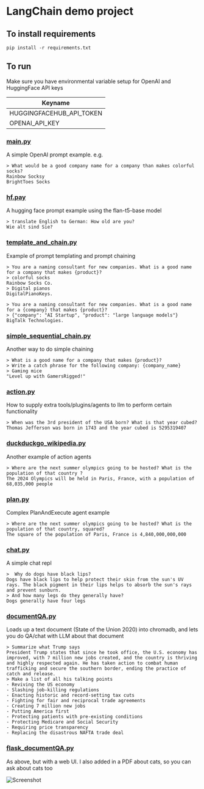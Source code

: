 # LangChain demo project

## To install requirements

```pip install -r requirements.txt```

## To run

Make sure you have environmental variable setup for OpenAI and HuggingFace API keys

| Keyname                  |
|--------------------------|
| HUGGINGFACEHUB_API_TOKEN |
| OPENAI_API_KEY           |

### [main.py](main.py)

A simple OpenAI prompt example. e.g.
```
> What would be a good company name for a company than makes colorful socks?
Rainbow Socksy
BrightToes Socks
```

### [hf.pay](hf.py)

A hugging face prompt example using the flan-t5-base model
```
> translate English to German: How old are you?
Wie alt sind Sie?
```

### [template_and_chain.py](template_and_chain.py)
Example of prompt templating and prompt chaining
```
> You are a naming consultant for new companies. What is a good name for a company that makes {product}?
> colorful socks
Rainbow Socks Co.
> Digital pianos
DigitalPianoKeys.
```
```
> You are a naming consultant for new companies. What is a good name for a {company} that makes {product}?
> {"company": "AI Startup", "product": "large language models"}
BigTalk Technologies.
```

### [simple_sequential_chain.py](simple_sequential_chain.py)
Another way to do simple chaining
```
> What is a good name for a company that makes {product}?
> Write a catch phrase for the following company: {company_name}
> Gaming mice
"Level up with GamersRigged!"
```

### [action.py](action.py)
How to supply extra tools/plugins/agents to llm to perform certain functionality
```
> When was the 3rd president of the USA born? What is that year cubed?
Thomas Jefferson was born in 1743 and the year cubed is 5295319407
```

### [duckduckgo_wikipedia.py](duckduckgo_wikipedia.py)
Another example of action agents
```
> Where are the next summer olympics going to be hosted? What is the population of that country ?
The 2024 Olympics will be held in Paris, France, with a population of 68,035,000 people
```
 

### [plan.py](plan.py)
Complex PlanAndExecute agent example
```
> Where are the next summer olympics going to be hosted? What is the population of that country, squared?
The square of the population of Paris, France is 4,840,000,000,000
```

### [chat.py](chat.py)
A simple chat repl
```
>  Why do dogs have black lips?
Dogs have black lips to help protect their skin from the sun's UV rays. The black pigment in their lips helps to absorb the sun's rays and prevent sunburn.
> And how many legs do they generally have?
Dogs generally have four legs

```

### [documentQA.py](documentQA.py)
Loads up a text document (State of the Union 2020) into chromadb, and lets you do QA/chat with LLM about that document
```
> Summarize what Trump says
President Trump states that since he took office, the U.S. economy has improved, with 7 million new jobs created, and the country is thriving and highly respected again. He has taken action to combat human trafficking and secure the southern border, ending the practice of catch and release.
> Make a list of all his talking points
- Reviving the US economy
- Slashing job-killing regulations
- Enacting historic and record-setting tax cuts
- Fighting for fair and reciprocal trade agreements
- Creating 7 million new jobs
- Putting America first
- Protecting patients with pre-existing conditions
- Protecting Medicare and Social Security
- Requiring price transparency
- Replacing the disastrous NAFTA trade deal
```

### [flask_documentQA.py](documentQA.py)
As above, but with a web UI. I also added in a PDF about cats, so you can ask about cats too

![Screenshot](/2023-08-17_17-59-46.png?raw=true "Screenshot")